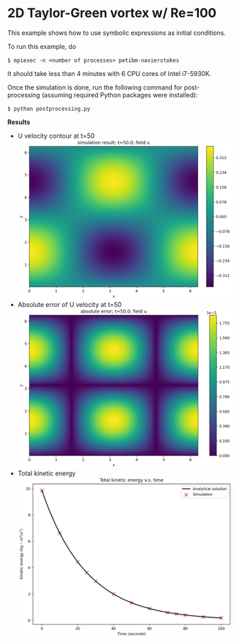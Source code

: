 # 2D Taylor-Green vortex w/ Re=100

This example shows how to use symbolic expressions as initial conditions.

To run this example, do

```shell
$ mpiexec -n <number of processes> petibm-navierstokes
```

It should take less than 4 minutes with 6 CPU cores of Intel i7-5930K.

Once the simulation is done, run the following command for post-processing (assuming required Python packages were installed):

```shell
$ python postprocessing.py
```

**Results**

- U velocity contour at t=50
  ![U velocity contour at t=50](simulationresult-t50.0-u.png)
- Absolute error of U velocity at t=50
  ![Absolute error of U at t=50](absoluteerror-t50.0-u.png)
- Total kinetic energy
  ![Total kinetic energy](kinetic-energy.png)
